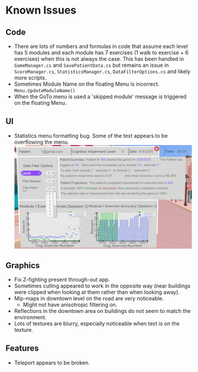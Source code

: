 # Known Issues

## Code

- There are lots of numbers and formulas in code that assume each level has 5 modules and each module has 7 exercises
(1 walk to exercise + 6 exercises) when this is not always the case. This has been handled in `GameManager.cs` and `SavePatientData.cs`
but remains an issue in `ScoreManager.cs`, `StatisticsManager.cs`, `DataFilterOptions.cs` and likely more scripts.
- Sometimes Module Name on the floating Menu is incorrect. `Menu.UpdateModuleName()`
- When the GoTo menu is used a 'skipped module' message is triggered on the floating Menu.


## UI

- Statistics menu formatting bug. Some of the text appears to be overflowing the menu.
![StatisticsMenu](images/patient-data-statistics-ui.png)


## Graphics

- Fix Z-fighting present through-out app.
- Sometimes culling appeared to work in the opposite way (near buildings were clipped when looking at them rather than when looking away).
- Mip-maps in downtown level on the road are very noticeable.
    - Might not have anisotropic filtering on.
- Reflections in the downtown area on buildings do not seem to match the environment.
- Lots of textures are blurry, especially noticeable when text is on the texture.


## Features

- Teleport appears to be broken.

